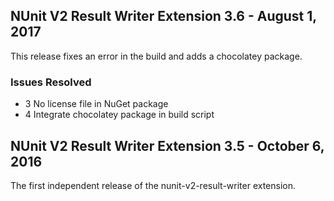 ## NUnit V2 Result Writer Extension 3.6 - August 1, 2017

  This release fixes an error in the build and adds a chocolatey package.

### Issues Resolved

* 3 No license file in NuGet package
* 4 Integrate chocolatey package in build script

## NUnit V2 Result Writer Extension 3.5 - October 6, 2016

  The first independent release of the nunit-v2-result-writer extension.
